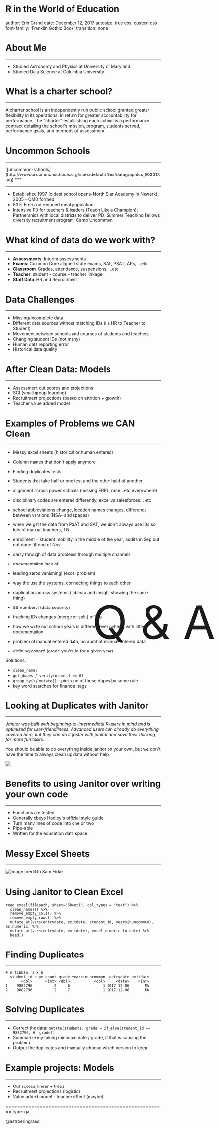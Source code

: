 R in the World of Education
========================================================
author: Erin Grand
date: December 12, 2017
autosize: true
css: custom.css
font-family: 'Franklin Gothic Book'
transition: none

<style>
.reveal h1, .reveal h2, .reveal h3 {
  word-wrap: normal;
  -moz-hyphens: none;
}

.fullslide img {
  margin-top: -85px;
  margin-left: -60px;
}
</style>







About Me
========================================================
<hr></hr>

- Studied Astronomy and Physics at University of Maryland
- Studied Data Science at Columbia University
![]()


What is a charter school?
========================================================
<hr></hr> 

A charter school is an independently run public school granted greater flexibility in its operations, in return for greater accountability for performance. The "charter" establishing each school is a performance contract detailing the school's mission, program, students served, performance goals, and methods of assessment.

Uncommon Schools
========================================================
<hr></hr>
![uncommon-schools](http://www.uncommonschools.org/sites/default/files/datagraphics_063017.jpg)
***
<hr></hr>

- Established 1997 (oldest school opens-North Star Academy in Newark); 2005 - CMO formed
- 83% Free and reduced meal population
- Intensive PD for teachers & leaders (Teach Like a Champion); Partnerships with local districts to deliver PD; Summer Teaching Fellows diversity recruitment program; Camp Uncommon


What kind of data do we work with? 
========================================================
<hr></hr>

- **Assessments**: Interim assessments
- **Exams**: Common Core aligned state exams, SAT, PSAT, APs, ...etc
- **Classroom**: Grades, attendance, suspensions, ...etc
- **Teacher**: student - course - teacher linkage
- **Staff Data**: HR and Recruitment

Data Challenges
========================================================
<hr></hr>

- Missing/Incomplete data
- Different data sources without matching IDs (i.e HR to Teacher to Student)
- Movement between schools and courses of students and teachers
- Changing student IDs (not many)
- Human data reporting error
- Historical data quality


After Clean Data: Models
========================================================
<hr></hr>

- Assessment cut scores and projections
- SGI (small group learning)
- Recruitment projections (based on attrition + growth)
- Teacher value added model

Examples of Problems we CAN Clean
========================================================
<hr></hr>

- Messy excel sheets (historical or human entered)
- Column names that don't apply anymore
- Finding duplicates tests
- Students that take half or one test and the other hald of another


- alignment across power schools (missing FRPL, race...etc everywhere)
- disciplinary codes are entered differently, excel vs salesforces... etc
- school abbreviations change, location names changes, difference between versions (NSA- and spaces)
- when we get the data from PSAT and SAT, we don't always use IDs so lots of manual teachers, TN
- enrollment + student mobility in the middle of the year, audits in Sep but not done till end of Nov
- carry through of data problems through multiple channels 
- documentation lack of
- leading zeros vanishing! (excel problem)
- way the use the systems, connecting things to each other
- duplication across systems (tableau and insight showing the same thing)
- SS numbers! (data security)
- tracking IDs changes (merge or split) of IDs
- how we write out school years is different everywhere, with little documentation
- problem of manual entered data, no audit of manual entered data
- defining cohort! (grade you're in for a given year)

Solutions:
- `clean_names`
- `get_dupes / verify(nrow(.) == 0)`
- `group_by()` / `mutate()` - pick one of these dupes by some rule
- key word searches for financial tags

Looking at Duplicates with Janitor
========================================================
<hr></hr>

*Janitor was built with beginning-to-intermediate R users in mind and is optimized for user-friendliness. Advanced users can already do everything covered here, but they can do it faster with janitor and save their thinking for more fun tasks.*

You should be able to do everything inside janitor on your own, but we don't have the time to always clean up data without help.

![](http://media3.giphy.com/media/3oKIPCSX4UHmuS41TG/giphy-downsized.gif)


Benefits to using Janitor over writing your own code
========================================================
<hr></hr>

- Functions are tested
- Generally obeys Hadley's official style guide
- Turn many lines of code into one or two
- Pipe-able
- Written for the education data space

Messy Excel Sheets 
========================================================
<hr></hr>

![Image credit to Sam Firke](https://github.com/sfirke/janitor/raw/master/tools/readme/dirty_data.PNG)


Using Janitor to Clean Excel 
========================================================

```
read_excel(filepath, sheet="Sheet1", col_types = "text") %>%
  clean_names() %>%
  remove_empty_cols() %>%
  remove_empty_rows() %>%
  mutate_at(vars(entrydate, exitdate, student_id, yearsinuncommon), as.numeric) %>%
  mutate_at(vars(entrydate, exitdate), excel_numeric_to_date) %>% 
  head()
```






Finding Duplicates
========================================================
<hr></hr>





```
# A tibble: 2 x 6
  student_id dupe_count grade yearsinuncommon  entrydate exitdate
       <dbl>      <int> <dbl>           <dbl>     <date>    <int>
1    9882796          2     6               1 2017-12-06       NA
2    9882796          2     7               1 2017-12-06       NA
```


Solving Duplicates
========================================================
<hr></hr>



- Correct the data: `mutate(students, grade = if_else(student_id == 9882796, 6, grade))`
- Summarize my taking minimum date / grade, if that is causing the problem
- Output the duplicates and manually choose which version to keep

Example projects: Models
========================================================
<hr></hr>

- Cut scores, linear + trees
- Recruitment projections (logistic)
- Value added model - teacher effect (maybe)



========================================================
type: qa
<div class="footer">@astroeringrand</div>

<div style="position:fixed; top:50%;text-align:center;width:100%; display:block;   font-size: 150px;">
Q & A
</div>





